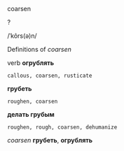 coarsen

?

/ˈkôrs(ə)n/

Definitions of _coarsen_

verb
**огрублять**

    callous, coarsen, rusticate
**грубеть**

    roughen, coarsen
**делать грубым**

    roughen, rough, coarsen, dehumanize

_coarsen_
**грубеть**, **огрублять**
